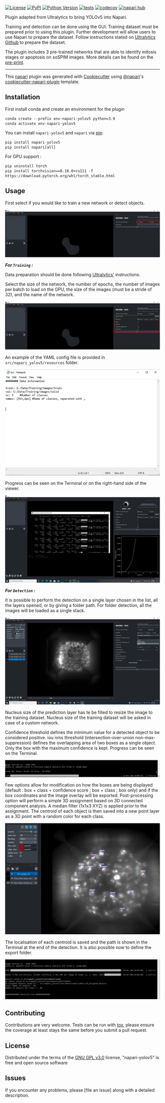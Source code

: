 
[![License](https://img.shields.io/pypi/l/napari-yolov5.svg?color=green)](https://github.com/rdemets/napari-yolov5/raw/main/LICENSE)
[![PyPI](https://img.shields.io/pypi/v/napari-yolov5.svg?color=green)](https://pypi.org/project/napari-yolov5)
[![Python Version](https://img.shields.io/pypi/pyversions/napari-yolov5.svg?color=green)](https://python.org)
[![tests](https://github.com/rdemets/napari-yolov5/workflows/tests/badge.svg)](https://github.com/rdemets/napari-yolov5/actions)
[![codecov](https://codecov.io/gh/rdemets/napari-yolov5/branch/main/graph/badge.svg)](https://codecov.io/gh/rdemets/napari-yolov5)
[![napari hub](https://img.shields.io/endpoint?url=https://api.napari-hub.org/shields/napari-yolov5)](https://napari-hub.org/plugins/napari-yolov5)

Plugin adapted from Ultralytics to bring YOLOv5 into Napari. 

Training and detection can be done using the GUI. Training dataset must be prepared prior to using this plugin. Further development will allow users to use Napari to prepare the dataset. Follow instructions stated on [Ultralytics Github](https://github.com/ultralytics/yolov5) to prepare the dataset.

The plugin includes 3 pre-trained networks that are able to identify mitosis stages or apoptosis on soSPIM images. More details can be found on the [pre-print](https://www.biorxiv.org/content/10.1101/2021.03.26.437121v1.full).

----------------------------------

This [napari] plugin was generated with [Cookiecutter] using [@napari]'s [cookiecutter-napari-plugin] template.

<!--
Don't miss the full getting started guide to set up your new package:
https://github.com/napari/cookiecutter-napari-plugin#getting-started

and review the napari docs for plugin developers:
https://napari.org/plugins/stable/index.html
-->

## Installation

First install conda and create an environment for the plugin
```
conda create --prefix env-napari-yolov5 python=3.9
conda activate env-napari-yolov5
```
You can install `napari-yolov5` and `napari` via [pip]:

    pip install napari-yolov5
    pip install napari[all]

For GPU support :
```
pip uninstall torch
pip install torchvision==0.10.0+cu111 -f https://download.pytorch.org/whl/torch_stable.html
```

## Usage

First select if you would like to train a new network or detect objects.

![alt text](https://github.com/rdemets/napari-yolov5/blob/main/src/napari_yolov5/resources/Readme/1.jpg?raw=true)


***For `Training` :***

Data preparation should be done following [Ultralytics'](https://github.com/ultralytics/yolov5) instructions.

Select the size of the network, the number of epochs, the number of images per batch to load on the GPU, the size of the images (must be a stride of 32), and the name of the network.

![alt text](https://github.com/rdemets/napari-yolov5/blob/main/src/napari_yolov5/resources/Readme/2.jpg?raw=true)

An example of the YAML config file is provided in `src/napari_yolov5/resources` folder.

![alt text](https://github.com/rdemets/napari-yolov5/blob/main/src/napari_yolov5/resources/Readme/3.jpg?raw=true)


Progress can be seen on the Terminal or on the right-hand side of the viewer.

![alt text](https://github.com/rdemets/napari-yolov5/blob/main/src/napari_yolov5/resources/Readme/4.jpg?raw=true)


***For `Detection` :***

It is possible to perform the detection on a single layer chosen in the list, all the layers opened, or by giving a folder path. For folder detection, all the images will be loaded as a single stack.

![alt text](https://github.com/rdemets/napari-yolov5/blob/main/src/napari_yolov5/resources/Readme/5.jpg?raw=true)

Nucleus size of the prediction layer has te be filled to resize the image to the training dataset. Nucleus size of the training dataset will be asked in case of a custom network.

Confidence threshold defines the minimum value for a detected object to be considered positive. 
iou nms threshold (intersection-over-union non-max-suppression) defines the overlapping area of two boxes as a single object. Only the box with the maximum confidence is kept.
Progress can be seen on the Terminal.

![alt text](https://github.com/rdemets/napari-yolov5/blob/main/src/napari_yolov5/resources/Readme/6.jpg?raw=true)

Few options allow for modification on how the boxes are being displayed (default : box + class + confidence score ; box + class ; box only) and if the box coordinates and the image overlay will be exported.
Post-processing option will perform a simple 3D assignment based on 3D connected component analysis. A median filter (1x1x3 XYZ) is applied prior to the assignment. 
The centroid of each object is then saved into a new point layer as a 3D point with a random color for each class. 

![alt text](https://github.com/rdemets/napari-yolov5/blob/main/src/napari_yolov5/resources/Readme/7.jpg?raw=true)

The localisation of each centroid is saved and the path is shown in the Terminal at the end of the detection. It is also possible now to define the export folder.

![alt text](https://github.com/rdemets/napari-yolov5/blob/main/src/napari_yolov5/resources/Readme/8.jpg?raw=true)


## Contributing

Contributions are very welcome. Tests can be run with [tox], please ensure
the coverage at least stays the same before you submit a pull request.

## License

Distributed under the terms of the [GNU GPL v3.0] license,
"napari-yolov5" is free and open source software

## Issues

If you encounter any problems, please [file an issue] along with a detailed description.

[napari]: https://github.com/napari/napari
[Cookiecutter]: https://github.com/audreyr/cookiecutter
[@napari]: https://github.com/napari
[MIT]: http://opensource.org/licenses/MIT
[BSD-3]: http://opensource.org/licenses/BSD-3-Clause
[GNU GPL v3.0]: http://www.gnu.org/licenses/gpl-3.0.txt
[GNU LGPL v3.0]: http://www.gnu.org/licenses/lgpl-3.0.txt
[Apache Software License 2.0]: http://www.apache.org/licenses/LICENSE-2.0
[Mozilla Public License 2.0]: https://www.mozilla.org/media/MPL/2.0/index.txt
[cookiecutter-napari-plugin]: https://github.com/napari/cookiecutter-napari-plugin

[napari]: https://github.com/napari/napari
[tox]: https://tox.readthedocs.io/en/latest/
[pip]: https://pypi.org/project/pip/
[PyPI]: https://pypi.org/
